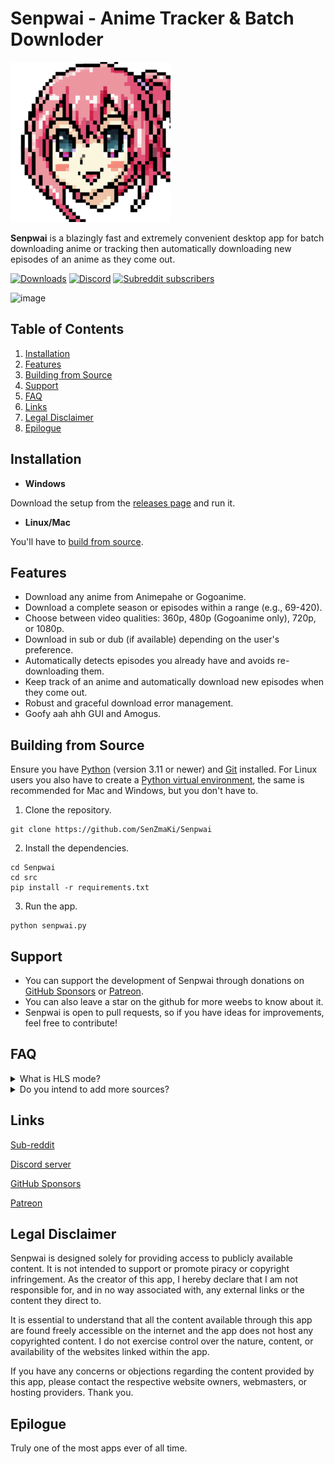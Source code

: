 # Senpwai - Anime Tracker & Batch Downloder

![senpwai-icon](https://github.com/SenZmaKi/Senpwai/blob/master/src/senpwai-icon.png)

**Senpwai** is a blazingly fast and extremely convenient desktop app for batch downloading anime or tracking then automatically downloading new episodes of an anime as they come out. 


<p>
 <a href="https://github.com/SenZmaKi/Senpwai/releases"><img  height="30px" src="https://img.shields.io/github/downloads/SenZmaKi/Senpwai/total" alt="Downloads"></a>
  <a href="https://discord.gg/invite/e9UxkuyDX2" target="_blank"><img height="30px" alt="Discord" src="https://img.shields.io/discord/1131981618777702540?label=Discord&logo=discord"></a>
  <a href="https://www.reddit.com/r/Senpwai" target="_blank"><img height="30px" alt="Subreddit subscribers" src="https://img.shields.io/reddit/subreddit-subscribers/senpwai?label=Reddit&style=social"></a>


![image](https://github.com/SenZmaKi/Senpwai/assets/90490506/04a9cfba-7961-48b8-b8ff-392aaef5b4d4)


## Table of Contents
1. [Installation](#installation)
2. [Features](#features)
3. [Building from Source](#building-from-source)
4. [Support](#support)
5. [FAQ](#faq)
6. [Links](#links)
7. [Legal Disclaimer](#legal-disclaimer)
8. [Epilogue](#epilogue)

## Installation

- **Windows**
  
Download the setup from the [releases page](https://github.com/SenZmaKi/Senpwai/releases) and run it.

- **Linux/Mac**
  
 You'll have to [build from source](#building-from-source).

## Features

- Download any anime from Animepahe or Gogoanime.
- Download a complete season or episodes within a range (e.g., 69-420).
- Choose between video qualities: 360p, 480p (Gogoanime only), 720p, or 1080p.
- Download in sub or dub (if available) depending on the user's preference.
- Automatically detects episodes you already have and avoids re-downloading them.
- Keep track of an anime and automatically download new episodes when they come out.
- Robust and graceful download error management.
- Goofy aah ahh GUI and Amogus.


## Building from Source

Ensure you have [Python](https://www.python.org/downloads/) (version 3.11 or newer) and [Git](https://github.com/git-guides/install-git) installed. For Linux users you also have to create a [Python virtual environment](https://docs.python.org/3/library/venv.html), the same is recommended for Mac and Windows, but you don't have to.


1. Clone the repository.

```
git clone https://github.com/SenZmaKi/Senpwai
```

2. Install the dependencies.

```
cd Senpwai
cd src
pip install -r requirements.txt
```

3. Run the app.

```
python senpwai.py
```


## Support

- You can support the development of Senpwai through donations on [GitHub Sponsors](https://github.com/sponsors/SenZmaKi) or [Patreon](https://patreon.com/Senpwai).
- You can also leave a star on the github for more weebs to know about it.
- Senpwai is open to pull requests, so if you have ideas for improvements, feel free to contribute!

## FAQ

<details> <summary> What is HLS mode? </summary>
 
HLS mode attempts to fix the problem of Captcha block with Gogoanime Normal mode. 
In HLS mode Gogoanime downloads are guaranteed to work, though with a few downsides:

- Requires [FFmpeg](https://www.hostinger.com/tutorials/how-to-install-ffmpeg) to be installed, though Senpwai can attempt to automatically install it for you.
  
- Ongoing downloads can't be paused.
  
- No download progress indication, the progress bars only indicate the completion of downloading each episode.
  
- May occasionally crash if you don't have an unstable internet connection.

</details>

<details> <summary> Do you intend to add more sources? </summary> 

One person can only do so much, I only plan on adding another source if something ever happens to Animepahe or Gogoanime.
More sources means more writing more code which in turn means fixing more bugs.

</details>


## Links

[Sub-reddit](https://reddit.com/r/Senpwai)

[Discord server](https://discord.com/invite/e9UxkuyDX2)

[GitHub Sponsors](https://github.com/sponsors/SenZmaKi)

[Patreon](https://patreon.com/Senpwai)

## Legal Disclaimer

Senpwai is designed solely for providing access to publicly available content. It is not intended to support or promote piracy or copyright infringement. As the creator of this app, I hereby declare that I am not responsible for, and in no way associated with, any external links or the content they direct to.

It is essential to understand that all the content available through this app are found freely accessible on the internet and the app does not host any copyrighted content. I do not exercise control over the nature, content, or availability of the websites linked within the app.

If you have any concerns or objections regarding the content provided by this app, please contact the respective website owners, webmasters, or hosting providers. Thank you.

## Epilogue

Truly one of the most apps ever of all time.
